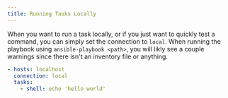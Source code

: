 ```yaml
---
title: Running Tasks Locally
---
```


When you want to run a task locally, or if you just want to quickly test a command, you can simply set the connection to `local`. When running the playbook using `ansible-playbook <path>`, you will likly see a couple warnings since there isn't an inventory file or anything.

```yaml
- hosts: localhost
  connection: local
  tasks:
    - shell: echo 'hello world'
```
